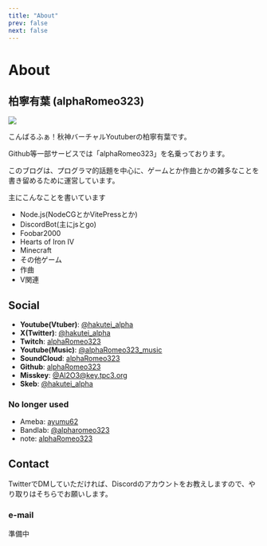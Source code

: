 ```yaml
---
title: "About"
prev: false
next: false
---
```


# About

## 柏寧有葉 (alphaRomeo323)

<div class="flex flex-row pt-4 gap-5 items-start introduce">
<img src="/me.webp" class="rounded-full bg-white dark:bg-neutral-700 w-32">
<div>

こんばるふぁ！秋神バーチャルYoutuberの柏寧有葉です。

Github等一部サービスでは「alphaRomeo323」を名乗っております。

このブログは、プログラマ的話題を中心に、ゲームとか作曲とかの雑多なことを書き留めるために運営しています。

主にこんなことを書いています
- Node.js(NodeCGとかVitePressとか)
- DiscordBot(主にjsとgo)
- Foobar2000
- Hearts of Iron IV
- Minecraft
- その他ゲーム
- 作曲
- V関連

</div>
</div>

## Social

- **Youtube(Vtuber)**: [@hakutei_alpha](https://youtube.com/@hakutei_alpha)
- **X(Twitter)**: [@hakutei_alpha](https://twitter.com/hakutei_alpha)
- **Twitch**: [alphaRomeo323](https://www.twitch.tv/alpharomeo323)
- **Youtube(Music)**: [@alphaRomeo323_music](https://youtube.com/@alphaRomeo323_music)
- **SoundCloud**: [alphaRomeo323](https://soundcloud.com/alpha-romeo-681843655?utm_source=clipboard&utm_medium=text&utm_campaign=social_sharing)
- **Github**: [alphaRomeo323](https://github.com/alphaRomeo323)
- **Misskey**: [@Al2O3@key.tpc3.org](https://key.tpc3.org/@Al2O3)
- **Skeb**: [@hakutei_alpha](https://skeb.jp/@hakutei_alpha)

### No longer used

- Ameba: [ayumu62](https://ameblo.jp/ayumu62/)
- Bandlab: [@alpharomeo323](https://www.bandlab.com/alpharomeo323)
- note: [alphaRomeo323](https://note.com/alpharomeo323/)

## Contact

TwitterでDMしていただければ、Discordのアカウントをお教えしますので、やり取りはそちらでお願いします。

### e-mail

準備中


